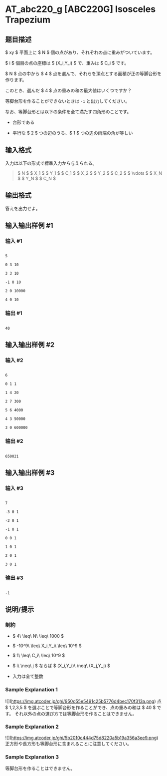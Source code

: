 # AT_abc220_g [ABC220G] Isosceles Trapezium

## 题目描述

[problemUrl]: https://atcoder.jp/contests/abc220/tasks/abc220_g

$ xy $ 平面上に $ N $ 個の点があり、それぞれの点に重みがついています。  
 $ i $ 個目の点の座標は $ (X_i,Y_i) $ で、重みは $ C_i $ です。

$ N $ 点の中から $ 4 $ 点を選んで、それらを頂点とする面積が正の等脚台形を作ります。  
 このとき、選んだ $ 4 $ 点の重みの和の最大値はいくつですか？

等脚台形を作ることができないときは `-1` と出力してください。

なお、等脚台形とは以下の条件を全て満たす四角形のことです。

- 台形である
- 平行な $ 2 $ つの辺のうち、$ 1 $ つの辺の両端の角が等しい

## 输入格式

入力は以下の形式で標準入力から与えられる。

> $ N $ $ X_1 $ $ Y_1 $ $ C_1 $ $ X_2 $ $ Y_2 $ $ C_2 $ $ \vdots $ $ X_N $ $ Y_N $ $ C_N $

## 输出格式

答えを出力せよ。

## 输入输出样例 #1

### 输入 #1

```
5
0 3 10
3 3 10
-1 0 10
2 0 10000
4 0 10
```

### 输出 #1

```
40
```

## 输入输出样例 #2

### 输入 #2

```
6
0 1 1
1 4 20
2 7 300
5 6 4000
4 3 50000
3 0 600000
```

### 输出 #2

```
650021
```

## 输入输出样例 #3

### 输入 #3

```
7
-3 0 1
-2 0 1
-1 0 1
0 0 1
1 0 1
2 0 1
3 0 1
```

### 输出 #3

```
-1
```

## 说明/提示

### 制約

- $ 4\ \leq\ N\ \leq\ 1000 $
- $ -10^9\ \leq\ X_i,Y_i\ \leq\ 10^9 $
- $ 1\ \leq\ C_i\ \leq\ 10^9 $
- $ i\ \neq\ j $ ならば $ (X_i,Y_i)\ \neq\ (X_j,Y_j) $
- 入力は全て整数

### Sample Explanation 1

!\[\](https://img.atcoder.jp/ghi/950d55e5491c25b5776d4bec170f313a.png) 点 $ 1,2,3,5 $ を選ぶことで等脚台形を作ることができ、点の重みの和は $ 40 $ です。 それ以外の点の選び方では等脚台形を作ることはできません。

### Sample Explanation 2

!\[\](https://img.atcoder.jp/ghi/5b2010c444d75d8220a5b19a356a3ee9.png) 正方形や長方形も等脚台形に含まれることに注意してください。

### Sample Explanation 3

等脚台形を作ることはできません。